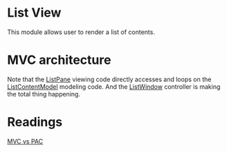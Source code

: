 List View
=========

This module allows user to render a list of contents.

MVC architecture
================

Note that the [ListPane](vsrc/ListPane.vala) viewing code directly accesses and loops on the [ListContentModel](vsrc/ListContentModel.vala) modeling code. And the [ListWindow](vsrc/ListWindow.vala) controller is making the total thing happening.

Readings
=========
[MVC vs PAC](http://www.garfieldtech.com/blog/mvc-vs-pac)
